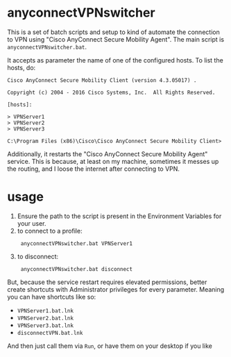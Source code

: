 # anyconnectVPNswitcher
This is a set of batch scripts and setup to kind of automate the connection to VPN using "Cisco AnyConnect Secure Mobility Agent".  The main script is ```anyconnectVPNswitcher.bat```.

It accepts as parameter the name of one of the configured hosts. To list the hosts, do:
``` C:\Program Files (x86)\Cisco\Cisco AnyConnect Secure Mobility Client>vpncli.exe hosts
Cisco AnyConnect Secure Mobility Client (version 4.3.05017) .

Copyright (c) 2004 - 2016 Cisco Systems, Inc.  All Rights Reserved.

[hosts]:

> VPNServer1
> VPNServer2
> VPNServer3

C:\Program Files (x86)\Cisco\Cisco AnyConnect Secure Mobility Client>
``` 

Additionally, it restarts the "Cisco AnyConnect Secure Mobility Agent" service. This is because, at least on my machine, sometimes it messes up the routing, and I loose the internet after connecting to VPN.

# usage

1. Ensure the path to the script is present in the Environment Variables for your user.
2. to connect to a profile:
   ```
    anyconnectVPNswitcher.bat VPNServer1
   ```
3. to disconnect:
   ```
    anyconnectVPNswitcher.bat disconnect
   ```
But, because the service restart requires elevated permissions, better create shortcuts with Administrator privileges for every parameter. Meaning you can have shortcuts like so:
- ```VPNServer1.bat.lnk```
- ```VPNServer2.bat.lnk```
- ```VPNServer3.bat.lnk```
- ```disconnectVPN.bat.lnk```

And then just call them via ```Run```, or have them on your desktop if you like

